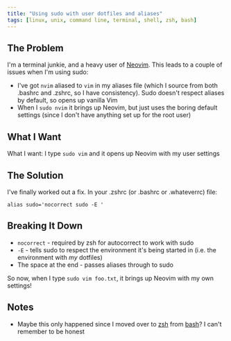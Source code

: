 ```yaml
---
title: "Using sudo with user dotfiles and aliases"
tags: [linux, unix, command line, terminal, shell, zsh, bash]
---
```


## The Problem

I'm a terminal junkie, and a heavy user of [Neovim](http://neovim.io). This leads to a couple of issues when I'm using sudo:

* I've got ```nvim``` aliased to ```vim``` in my aliases file (which I source from both .bashrc and .zshrc, so I have consistency). Sudo doesn't respect aliases by default, so opens up vanilla Vim
* When I ```sudo nvim``` it brings up Neovim, but just uses the boring default settings (since I don't have anything set up for the root user)

## What I Want

What I want: I type ```sudo vim``` and it opens up Neovim with my user settings

## The Solution

I've finally worked out a fix. In your .zshrc (or .bashrc or .whateverrc) file:

```
alias sudo='nocorrect sudo -E '
```

## Breaking It Down

* ```nocorrect``` - required by zsh for autocorrect to work with sudo
* ```-E``` - tells sudo to respect the environment it's being started in (i.e. the environment with *my* dotfiles)
* The space at the end - passes aliases through to sudo

So now, when I type ```sudo vim foo.txt```, it brings up Neovim with my own settings!

## Notes

* Maybe this only happened since I moved over to [zsh](https://en.wikipedia.org/wiki/Z_shell) from [bash](https://en.wikipedia.org/wiki/Bash_%28Unix_shell%29)? I can't remember to be honest
